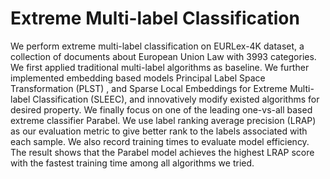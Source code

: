 # Extreme Multi-label Classification

We perform extreme multi-label classification on EURLex-4K dataset, a collection of documents about European Union Law with 3993 categories. We first applied traditional multi-label algorithms as baseline. We further implemented embedding based models Principal Label Space Transformation (PLST) , and Sparse Local Embeddings for Extreme Multi-label Classification (SLEEC), and innovatively modify existed algorithms for desired property. We finally focus on one of the leading one-vs-all based extreme classifier Parabel. We use label ranking average precision (LRAP) as our evaluation metric to give better rank to the labels associated with each sample. We also record training times to evaluate model efficiency. The result shows that the Parabel model achieves the highest LRAP score with the fastest training time among all algorithms we tried.
